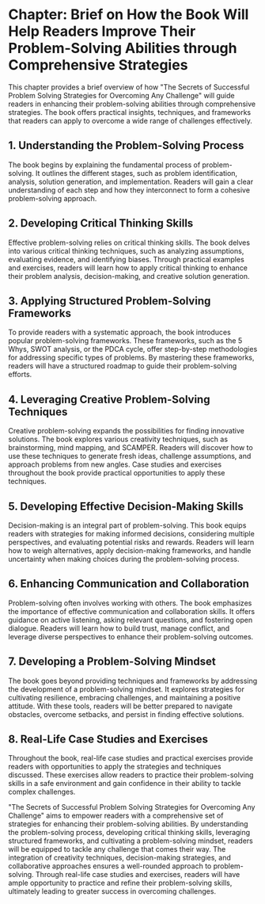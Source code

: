 Chapter: Brief on How the Book Will Help Readers Improve Their Problem-Solving Abilities through Comprehensive Strategies
=========================================================================================================================

This chapter provides a brief overview of how "The Secrets of Successful Problem Solving Strategies for Overcoming Any Challenge" will guide readers in enhancing their problem-solving abilities through comprehensive strategies. The book offers practical insights, techniques, and frameworks that readers can apply to overcome a wide range of challenges effectively.

**1. Understanding the Problem-Solving Process**
------------------------------------------------

The book begins by explaining the fundamental process of problem-solving. It outlines the different stages, such as problem identification, analysis, solution generation, and implementation. Readers will gain a clear understanding of each step and how they interconnect to form a cohesive problem-solving approach.

**2. Developing Critical Thinking Skills**
------------------------------------------

Effective problem-solving relies on critical thinking skills. The book delves into various critical thinking techniques, such as analyzing assumptions, evaluating evidence, and identifying biases. Through practical examples and exercises, readers will learn how to apply critical thinking to enhance their problem analysis, decision-making, and creative solution generation.

**3. Applying Structured Problem-Solving Frameworks**
-----------------------------------------------------

To provide readers with a systematic approach, the book introduces popular problem-solving frameworks. These frameworks, such as the 5 Whys, SWOT analysis, or the PDCA cycle, offer step-by-step methodologies for addressing specific types of problems. By mastering these frameworks, readers will have a structured roadmap to guide their problem-solving efforts.

**4. Leveraging Creative Problem-Solving Techniques**
-----------------------------------------------------

Creative problem-solving expands the possibilities for finding innovative solutions. The book explores various creativity techniques, such as brainstorming, mind mapping, and SCAMPER. Readers will discover how to use these techniques to generate fresh ideas, challenge assumptions, and approach problems from new angles. Case studies and exercises throughout the book provide practical opportunities to apply these techniques.

**5. Developing Effective Decision-Making Skills**
--------------------------------------------------

Decision-making is an integral part of problem-solving. This book equips readers with strategies for making informed decisions, considering multiple perspectives, and evaluating potential risks and rewards. Readers will learn how to weigh alternatives, apply decision-making frameworks, and handle uncertainty when making choices during the problem-solving process.

**6. Enhancing Communication and Collaboration**
------------------------------------------------

Problem-solving often involves working with others. The book emphasizes the importance of effective communication and collaboration skills. It offers guidance on active listening, asking relevant questions, and fostering open dialogue. Readers will learn how to build trust, manage conflict, and leverage diverse perspectives to enhance their problem-solving outcomes.

**7. Developing a Problem-Solving Mindset**
-------------------------------------------

The book goes beyond providing techniques and frameworks by addressing the development of a problem-solving mindset. It explores strategies for cultivating resilience, embracing challenges, and maintaining a positive attitude. With these tools, readers will be better prepared to navigate obstacles, overcome setbacks, and persist in finding effective solutions.

**8. Real-Life Case Studies and Exercises**
-------------------------------------------

Throughout the book, real-life case studies and practical exercises provide readers with opportunities to apply the strategies and techniques discussed. These exercises allow readers to practice their problem-solving skills in a safe environment and gain confidence in their ability to tackle complex challenges.

"The Secrets of Successful Problem Solving Strategies for Overcoming Any Challenge" aims to empower readers with a comprehensive set of strategies for enhancing their problem-solving abilities. By understanding the problem-solving process, developing critical thinking skills, leveraging structured frameworks, and cultivating a problem-solving mindset, readers will be equipped to tackle any challenge that comes their way. The integration of creativity techniques, decision-making strategies, and collaborative approaches ensures a well-rounded approach to problem-solving. Through real-life case studies and exercises, readers will have ample opportunity to practice and refine their problem-solving skills, ultimately leading to greater success in overcoming challenges.
